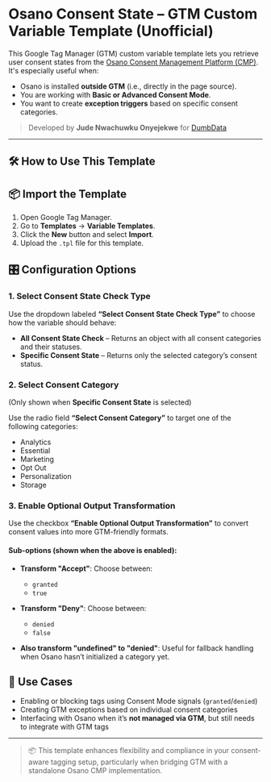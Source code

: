 # Osano Consent State – GTM Custom Variable Template (Unofficial)

This Google Tag Manager (GTM) custom variable template lets you retrieve user consent states from the [Osano Consent Management Platform (CMP)](https://www.osano.com/). It's especially useful when:

- Osano is installed **outside GTM** (i.e., directly in the page source).
- You are working with **Basic or Advanced Consent Mode**.
- You want to create **exception triggers** based on specific consent categories.

> Developed by **Jude Nwachuwku Onyejekwe** for [DumbData](https://dumbdata.co/)

---

## 🛠️ How to Use This Template


## 📦 Import the Template

1. Open Google Tag Manager.
2. Go to **Templates** → **Variable Templates**.
3. Click the **New** button and select **Import**.
4. Upload the `.tpl` file for this template.


## 🎛️ Configuration Options

### 1. **Select Consent State Check Type**

Use the dropdown labeled **“Select Consent State Check Type”** to choose how the variable should behave:

- **All Consent State Check** – Returns an object with all consent categories and their statuses.
- **Specific Consent State** – Returns only the selected category’s consent status.

### 2. **Select Consent Category**

(Only shown when **Specific Consent State** is selected)

Use the radio field **“Select Consent Category”** to target one of the following categories:

- Analytics  
- Essential  
- Marketing  
- Opt Out  
- Personalization  
- Storage  

### 3. **Enable Optional Output Transformation**

Use the checkbox **“Enable Optional Output Transformation”** to convert consent values into more GTM-friendly formats.

#### Sub-options (shown when the above is enabled):

- **Transform "Accept"**: Choose between:
  - `granted`
  - `true`

- **Transform "Deny"**: Choose between:
  - `denied`
  - `false`

- **Also transform "undefined" to "denied"**: Useful for fallback handling when Osano hasn’t initialized a category yet.

## 🎯 Use Cases

- Enabling or blocking tags using Consent Mode signals (`granted`/`denied`)
- Creating GTM exceptions based on individual consent categories
- Interfacing with Osano when it’s **not managed via GTM**, but still needs to integrate with GTM tags

---

> 📦 This template enhances flexibility and compliance in your consent-aware tagging setup, particularly when bridging GTM with a standalone Osano CMP implementation.

